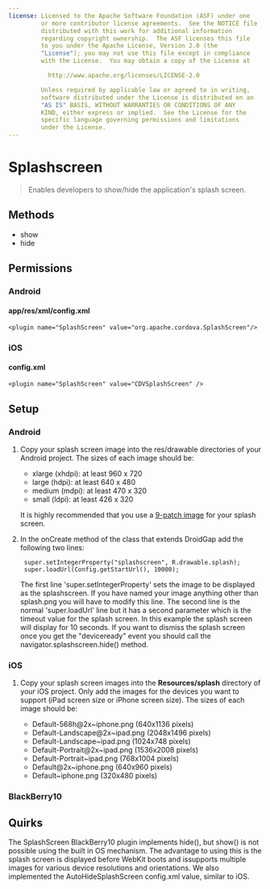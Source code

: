 ```yaml
---
license: Licensed to the Apache Software Foundation (ASF) under one
         or more contributor license agreements.  See the NOTICE file
         distributed with this work for additional information
         regarding copyright ownership.  The ASF licenses this file
         to you under the Apache License, Version 2.0 (the
         "License"); you may not use this file except in compliance
         with the License.  You may obtain a copy of the License at

           http://www.apache.org/licenses/LICENSE-2.0

         Unless required by applicable law or agreed to in writing,
         software distributed under the License is distributed on an
         "AS IS" BASIS, WITHOUT WARRANTIES OR CONDITIONS OF ANY
         KIND, either express or implied.  See the License for the
         specific language governing permissions and limitations
         under the License.
---
```


Splashscreen
==========

> Enables developers to show/hide the application's splash screen.


Methods
-------

- show
- hide

Permissions
-----------

### Android

#### app/res/xml/config.xml

    <plugin name="SplashScreen" value="org.apache.cordova.SplashScreen"/>

### iOS

#### config.xml

    <plugin name="SplashScreen" value="CDVSplashScreen" />
    
Setup
-----

### Android

1. Copy your splash screen image into the res/drawable directories of your Android project. The sizes of each image should be:

   - xlarge (xhdpi): at least 960 x 720
   - large (hdpi): at least 640 x 480
   - medium (mdpi): at least 470 x 320
   - small (ldpi): at least 426 x 320
   
   It is highly recommended that you use a [9-patch image](https://developer.android.com/tools/help/draw9patch.html) for your splash screen.

2. In the onCreate method of the class that extends DroidGap add the following two lines:

        super.setIntegerProperty("splashscreen", R.drawable.splash);
        super.loadUrl(Config.getStartUrl(), 10000);

    The first line 'super.setIntegerProperty' sets the image to be displayed as the splashscreen. If you have named your image anything other than splash.png you will have to modify this line.
    The second line is the normal 'super.loadUrl' line but it has a second parameter which is the timeout value for the splash screen. In this example the splash screen will display for 10 seconds. If you want to dismiss the splash screen once you get the "deviceready" event you should call the navigator.splashscreen.hide() method.

### iOS

1. Copy your splash screen images into the **Resources/splash** directory of your iOS project. Only add the images for the devices you want to support (iPad screen size or iPhone screen size). The sizes of each image should be:

   - Default-568h@2x~iphone.png (640x1136 pixels)
   - Default-Landscape@2x~ipad.png (2048x1496 pixels)
   - Default-Landscape~ipad.png (1024x748 pixels)
   - Default-Portrait@2x~ipad.png (1536x2008 pixels)
   - Default-Portrait~ipad.png (768x1004 pixels)
   - Default@2x~iphone.png (640x960 pixels)
   - Default~iphone.png (320x480 pixels)
        
### BlackBerry10

## Quirks

The SplashScreen BlackBerry10 plugin implements hide(), but show() is not possible using the built in OS mechanism. The advantage to using this is the splash screen is displayed before WebKit boots and issupports multiple images for various device resolutions and orientations.
We also implemented the AutoHideSplashScreen config.xml value, similar to iOS.


   

